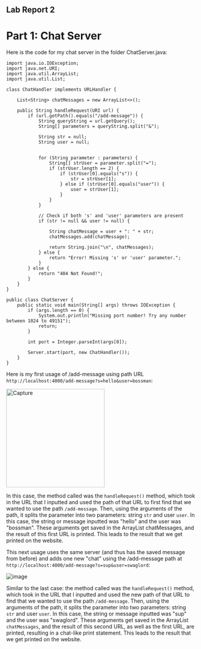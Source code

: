 ## Lab Report 2

# Part 1: Chat Server

Here is the code for my chat server in the folder ChatServer.java:

```
import java.io.IOException;
import java.net.URI;
import java.util.ArrayList;
import java.util.List;

class ChatHandler implements URLHandler {

    List<String> chatMessages = new ArrayList<>();

    public String handleRequest(URI url) {
        if (url.getPath().equals("/add-message")) {
            String queryString = url.getQuery();
            String[] parameters = queryString.split("&");

            String str = null;
            String user = null;


            for (String parameter : parameters) {
                String[] strUser = parameter.split("=");
                if (strUser.length == 2) {
                    if (strUser[0].equals("s")) {
                        str = strUser[1];
                    } else if (strUser[0].equals("user")) {
                        user = strUser[1];
                    }
                }
            }

            // Check if both 's' and 'user' parameters are present
            if (str != null && user != null) {

                String chatMessage = user + ": " + str;
                chatMessages.add(chatMessage);

                return String.join("\n", chatMessages);
            } else {
                return "Error! Missing 's' or 'user' parameter.";
            }
        } else {
            return "404 Not Found!";
        }
    }
}

public class ChatServer {
    public static void main(String[] args) throws IOException {
        if (args.length == 0) {
            System.out.println("Missing port number! Try any number between 1024 to 49151");
            return;
        }

        int port = Integer.parseInt(args[0]);

        Server.start(port, new ChatHandler());
    }
}
```

Here is my first usage of /add-message using path URL `http://localhost:4000/add-message?s=hello&user=bossman`:


<img width="262" alt="Capture" src="https://github.com/kuigi/cse15l-lab-reports/assets/121076589/0fc6cf1f-741d-4934-86ce-e9d18cf372f0">

In this case, the method called was the `handleRequest()` method, which took in the URL that I 
inputted and used the path of that URL to first find that we wanted to use the path `/add-message`. Then, 
using the arguments of the path, it splits the parameter into two parameters: string `str` and user `user`.
In this case, the string or message inputted was "hello" and the user was "bossman". These arguments get
saved in the ArrayList chatMessages, and the result of this first URL is printed.
This leads to the result that we get printed on the website.

This next usage uses the same server (and thus has the saved message from before) and adds one new "chat" using 
the /add-message path at `http://localhost:4000/add-message?s=sup&user=swaglord`:

![image](https://github.com/kuigi/cse15l-lab-reports/assets/121076589/8a1fa80f-20f2-4164-9134-9b00d460ec6f)

Similar to the last case: 
the method called was the `handleRequest()` method, which took in the URL that I 
inputted and used the new path of that URL to find that we wanted to use the path `/add-message`. Then, 
using the arguments of the path, it splits the parameter into two parameters: string `str` and user `user`.
In this case, the string or message inputted was "sup" and the user was "swaglord". These arguments get
saved in the ArrayList `chatMessages`, and the result of this second URL, as well as the first URL, are printed,
resulting in a chat-like print statement.
This leads to the result that we get printed on the website.



